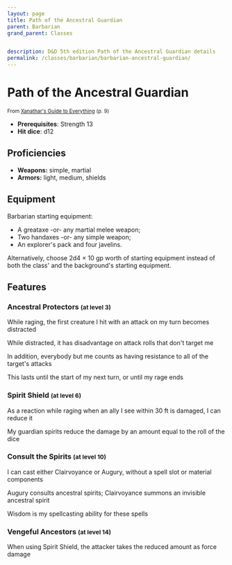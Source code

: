 ```yaml
---
layout: page
title: Path of the Ancestral Guardian
parent: Barbarian
grand_parent: Classes


description: D&D 5th edition Path of the Ancestral Guardian details
permalink: /classes/barbarian/barbarian-ancestral-guardian/
---
```


# Path of the Ancestral Guardian

<small>From <a target="_blank" href="https://dnd.wizards.com/products/tabletop-games/rpg-products/xanathars-guide-everything">Xanathar's Guide to Everything</a> (p. 9)</small>
- **Prerequisites**: Strength 13
- **Hit dice**: d12

## Proficiencies

- **Weapons:** simple, martial
- **Armors:** light, medium, shields

## Equipment


Barbarian starting equipment:

- A greataxe -or- any martial melee weapon;
- Two handaxes -or- any simple weapon;
- An explorer's pack and four javelins.

Alternatively, choose 2d4 × 10 gp worth of starting equipment instead of both the class' and the background's starting equipment.


## Features

### Ancestral Protectors <small>(at level 3)</small>


While raging, the first creature I hit with an attack on my turn becomes distracted

While distracted, it has disadvantage on attack rolls that don't target me

In addition, everybody but me counts as having resistance to all of the target's attacks

This lasts until the start of my next turn, or until my rage ends



### Spirit Shield <small>(at level 6)</small>


As a reaction while raging when an ally I see within 30 ft is damaged, I can reduce it

My guardian spirits reduce the damage by an amount equal to the roll of the dice



### Consult the Spirits <small>(at level 10)</small>


I can cast either Clairvoyance or Augury, without a spell slot or material components

Augury consults ancestral spirits; Clairvoyance summons an invisible ancestral spirit

Wisdom is my spellcasting ability for these spells



### Vengeful Ancestors <small>(at level 14)</small>


When using Spirit Shield, the attacker takes the reduced amount as force damage



